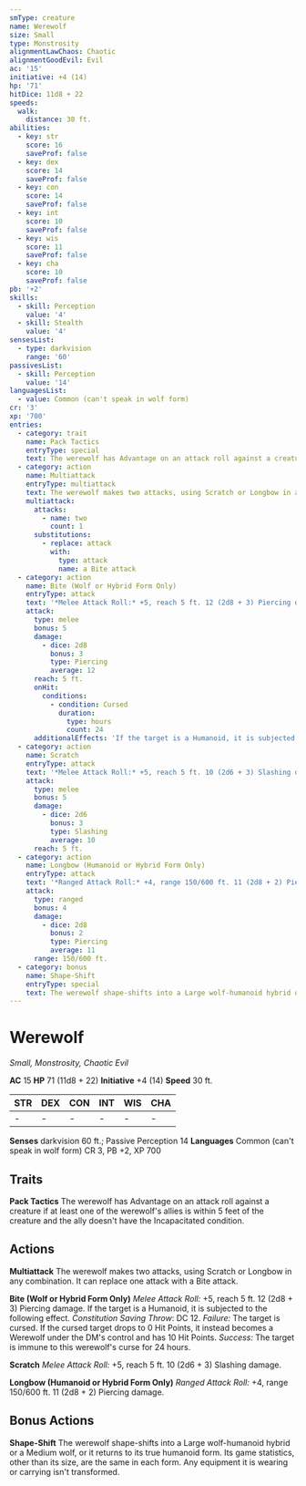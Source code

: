 ```yaml
---
smType: creature
name: Werewolf
size: Small
type: Monstrosity
alignmentLawChaos: Chaotic
alignmentGoodEvil: Evil
ac: '15'
initiative: +4 (14)
hp: '71'
hitDice: 11d8 + 22
speeds:
  walk:
    distance: 30 ft.
abilities:
  - key: str
    score: 16
    saveProf: false
  - key: dex
    score: 14
    saveProf: false
  - key: con
    score: 14
    saveProf: false
  - key: int
    score: 10
    saveProf: false
  - key: wis
    score: 11
    saveProf: false
  - key: cha
    score: 10
    saveProf: false
pb: '+2'
skills:
  - skill: Perception
    value: '4'
  - skill: Stealth
    value: '4'
sensesList:
  - type: darkvision
    range: '60'
passivesList:
  - skill: Perception
    value: '14'
languagesList:
  - value: Common (can't speak in wolf form)
cr: '3'
xp: '700'
entries:
  - category: trait
    name: Pack Tactics
    entryType: special
    text: The werewolf has Advantage on an attack roll against a creature if at least one of the werewolf's allies is within 5 feet of the creature and the ally doesn't have the Incapacitated condition.
  - category: action
    name: Multiattack
    entryType: multiattack
    text: The werewolf makes two attacks, using Scratch or Longbow in any combination. It can replace one attack with a Bite attack.
    multiattack:
      attacks:
        - name: two
          count: 1
      substitutions:
        - replace: attack
          with:
            type: attack
            name: a Bite attack
  - category: action
    name: Bite (Wolf or Hybrid Form Only)
    entryType: attack
    text: '*Melee Attack Roll:* +5, reach 5 ft. 12 (2d8 + 3) Piercing damage. If the target is a Humanoid, it is subjected to the following effect. *Constitution Saving Throw*: DC 12. *Failure:*  The target is cursed. If the cursed target drops to 0 Hit Points, it instead becomes a Werewolf under the DM''s control and has 10 Hit Points. *Success:*  The target is immune to this werewolf''s curse for 24 hours.'
    attack:
      type: melee
      bonus: 5
      damage:
        - dice: 2d8
          bonus: 3
          type: Piercing
          average: 12
      reach: 5 ft.
      onHit:
        conditions:
          - condition: Cursed
            duration:
              type: hours
              count: 24
      additionalEffects: 'If the target is a Humanoid, it is subjected to the following effect. *Constitution Saving Throw*: DC 12. *Failure:*  The target is cursed. If the cursed target drops to 0 Hit Points, it instead becomes a Werewolf under the DM''s control and has 10 Hit Points. *Success:*  The target is immune to this werewolf''s curse for 24 hours.'
  - category: action
    name: Scratch
    entryType: attack
    text: '*Melee Attack Roll:* +5, reach 5 ft. 10 (2d6 + 3) Slashing damage.'
    attack:
      type: melee
      bonus: 5
      damage:
        - dice: 2d6
          bonus: 3
          type: Slashing
          average: 10
      reach: 5 ft.
  - category: action
    name: Longbow (Humanoid or Hybrid Form Only)
    entryType: attack
    text: '*Ranged Attack Roll:* +4, range 150/600 ft. 11 (2d8 + 2) Piercing damage.'
    attack:
      type: ranged
      bonus: 4
      damage:
        - dice: 2d8
          bonus: 2
          type: Piercing
          average: 11
      range: 150/600 ft.
  - category: bonus
    name: Shape-Shift
    entryType: special
    text: The werewolf shape-shifts into a Large wolf-humanoid hybrid or a Medium wolf, or it returns to its true humanoid form. Its game statistics, other than its size, are the same in each form. Any equipment it is wearing or carrying isn't transformed.
---
```


# Werewolf
*Small, Monstrosity, Chaotic Evil*

**AC** 15
**HP** 71 (11d8 + 22)
**Initiative** +4 (14)
**Speed** 30 ft.

| STR | DEX | CON | INT | WIS | CHA |
| --- | --- | --- | --- | --- | --- |
| - | - | - | - | - | - |

**Senses** darkvision 60 ft.; Passive Perception 14
**Languages** Common (can't speak in wolf form)
CR 3, PB +2, XP 700

## Traits

**Pack Tactics**
The werewolf has Advantage on an attack roll against a creature if at least one of the werewolf's allies is within 5 feet of the creature and the ally doesn't have the Incapacitated condition.

## Actions

**Multiattack**
The werewolf makes two attacks, using Scratch or Longbow in any combination. It can replace one attack with a Bite attack.

**Bite (Wolf or Hybrid Form Only)**
*Melee Attack Roll:* +5, reach 5 ft. 12 (2d8 + 3) Piercing damage. If the target is a Humanoid, it is subjected to the following effect. *Constitution Saving Throw*: DC 12. *Failure:*  The target is cursed. If the cursed target drops to 0 Hit Points, it instead becomes a Werewolf under the DM's control and has 10 Hit Points. *Success:*  The target is immune to this werewolf's curse for 24 hours.

**Scratch**
*Melee Attack Roll:* +5, reach 5 ft. 10 (2d6 + 3) Slashing damage.

**Longbow (Humanoid or Hybrid Form Only)**
*Ranged Attack Roll:* +4, range 150/600 ft. 11 (2d8 + 2) Piercing damage.

## Bonus Actions

**Shape-Shift**
The werewolf shape-shifts into a Large wolf-humanoid hybrid or a Medium wolf, or it returns to its true humanoid form. Its game statistics, other than its size, are the same in each form. Any equipment it is wearing or carrying isn't transformed.
